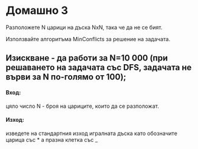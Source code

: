 # Домашно 3
Разположете N царици на дъска NxN, така че да не се бият. 

Използвайте алгоритъма MinConflicts за решение на задачата.

## Изискване - да работи за N=10 000 (при решаването на задачата със DFS, задачата не върви за N по-голямо от 100); 

#### Вход:
цяло число N - броя на цариците, които да се разположат. 

#### Изход:
изведете на стандартния изход игралната дъска като обозначите царица със * а празна клетка със _
